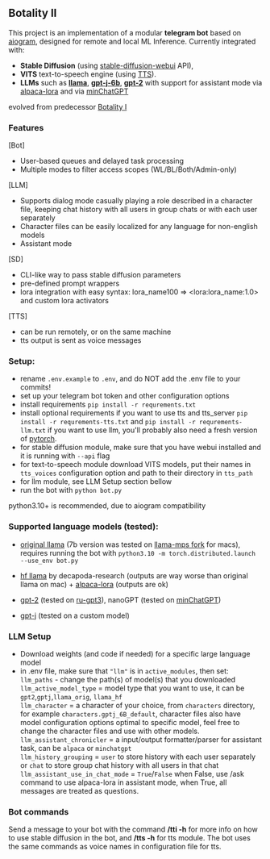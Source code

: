 ## Botality II  
  
This project is an implementation of a modular **telegram bot** based on [aiogram](https://github.com/aiogram/aiogram), designed for remote and local ML Inference. Currently integrated with:
-  **Stable Diffusion** (using [stable-diffusion-webui](https://github.com/AUTOMATIC1111/stable-diffusion-webui) API),
-  **VITS** text-to-speech engine (using [TTS](https://github.com/coqui-ai/TTS)).  
-  **LLMs** such as **[llama](https://github.com/facebookresearch/llama)**, **[gpt-j-6b](https://github.com/kingoflolz/mesh-transformer-jax#gpt-j-6b)**, **[gpt-2](https://huggingface.co/gpt2)** with support for assistant mode via [alpaca-lora](https://github.com/tloen/alpaca-lora) and via [minChatGPT](https://github.com/ethanyanjiali/minChatGPT)
  
evolved from predecessor [Botality I](https://github.com/remixer-dec/ru-gpt3-telegram-bot)  

### Features
[Bot]
- User-based queues and delayed task processing
- Multiple modes to filter access scopes (WL/BL/Both/Admin-only)

[LLM]
- Supports dialog mode casually playing a role described in a character file, keeping chat history with all users in group chats or with each user separately
- Character files can be easily localized for any language for non-english models
- Assistant mode

[SD]
- CLI-like way to pass stable diffusion parameters
- pre-defined prompt wrappers
- lora integration with easy syntax: lora_name100 => &lt;lora:lora_name:1.0&gt; and custom lora activators

[TTS]
- can be run remotely, or on the same machine
- tts output is sent as voice messages
  
### Setup:
- rename `.env.example` to `.env`, and do NOT add the .env file to your commits! 
- set up your telegram bot token and other configuration options
- install requirements `pip install -r requrements.txt`
- install optional requirements if you want to use tts and tts_server `pip install -r requrements-tts.txt` and `pip install -r requrements-llm.txt` if you want to use llm, you'll probably also need a fresh version of [pytorch](https://pytorch.org/get-started/locally/).
- for stable diffusion module, make sure that you have webui installed and it is running with `--api` flag
- for text-to-speech module download VITS models, put their names in `tts_voices` configuration option and path to their directory in `tts_path`
- for llm module, see LLM Setup section bellow
- run the bot with `python bot.py`  
  
python3.10+ is recommended, due to aiogram compatibility  
### Supported language models (tested): 

- [original llama](https://github.com/facebookresearch/llama/blob/main/example.py) (7b version was tested on [llama-mps fork](https://github.com/remixer-dec/llama-mps) for macs), requires running the bot with `python3.10 -m torch.distributed.launch --use_env bot.py`
- [hf llama](https://huggingface.co/decapoda-research/llama-7b-hf/tree/main) by decapoda-research (outputs are way worse than original llama on mac) + [alpaca-lora](https://github.com/tloen/alpaca-lora) (outputs are ok)
- [gpt-2](https://huggingface.co/gpt2) (tested on [ru-gpt3](https://github.com/ai-forever/ru-gpts)), nanoGPT (tested on [minChatGPT](https://github.com/ethanyanjiali/minChatGPT))

- [gpt-j](https://github.com/kingoflolz/mesh-transformer-jax#gpt-j-6b) (tested on a custom model)

### LLM Setup
- Download weights (and code if needed) for a specific large language model
- in .env file, make sure that `"llm"` is in `active_modules`, then set:  
`llm_paths` - change the path(s) of model(s) that you downloaded  
`llm_active_model_type` = model type that you want to use, it can be `gpt2`,`gptj`,`llama_orig`, `llama_hf`  
`llm_character` = a character of your choice, from `characters` directory, for example `characters.gptj_6B_default`, character files also have model configuration options optimal to specific model, feel free to change the character files and use with other models.  
`llm_assistant_chronicler` = a input/output formatter/parser for assistant task, can be `alpaca` or `minchatgpt`  
`llm_history_grouping` = `user` to store history with each user separately or `chat` to store group chat history with all users in that chat  
`llm_assistant_use_in_chat_mode` = `True`/`False` when False, use /ask command to use alpaca-lora in assistant mode, when True, all messages are treated as questions.
  
  
### Bot commands
Send a message to your bot with the command **/tti -h** for more info on how to use stable diffusion in the bot, and **/tts -h** for tts module. The bot uses the same commands as voice names in configuration file for tts.